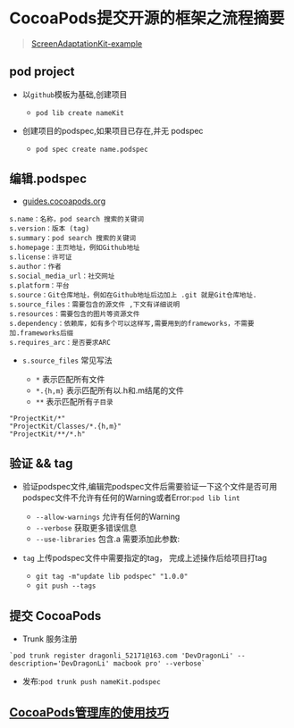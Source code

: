 # CocoaPods提交开源的框架之流程摘要

> [ScreenAdaptationKit-example](https://github.com/DevDragonLi/ScreenAdaptationKit)

## pod project 
- 以`github`模板为基础,创建项目 
	- `pod lib create nameKit`

- 创建项目的podspec,如果项目已存在,并无 podspec 
	- `pod spec create name.podspec`


## 编辑.podspec

- [guides.cocoapods.org](https://guides.cocoapods.org/syntax/podspec.html)

```
s.name：名称，pod search 搜索的关键词
s.version：版本 (tag)
s.summary：pod search 搜索的关键词
s.homepage：主页地址，例如Github地址
s.license：许可证
s.author：作者
s.social_media_url：社交网址
s.platform：平台
s.source：Git仓库地址，例如在Github地址后边加上 .git 就是Git仓库地址.
s.source_files：需要包含的源文件 ,下文有详细说明
s.resources：需要包含的图片等资源文件
s.dependency：依赖库，如有多个可以这样写,需要用到的frameworks，不需要加.frameworks后缀
s.requires_arc：是否要求ARC

```

- `s.source_files` 常见写法
	
	* `*` 表示匹配所有文件
	* `*.{h,m}` 表示匹配所有以.h和.m结尾的文件
	* `**` 表示匹配所有`子目录`

```
"ProjectKit/*"
"ProjectKit/Classes/*.{h,m}"
"ProjectKit/**/*.h"

```

## 验证 && tag
- 验证podspec文件,编辑完podspec文件后需要验证一下这个文件是否可用podspec文件不允许有任何的Warning或者Error:`pod lib lint ` 
	- `--allow-warnings`  允许有任何的Warning 
	- `--verbose`			 获取更多错误信息
	- `--use-libraries`  包含.a 需要添加此参数:

- `tag` 上传podspec文件中需要指定的tag， 完成上述操作后给项目打tag
	- `git tag -m"update lib podspec" "1.0.0"`
	- `git push --tags`

## 提交 CocoaPods

-  Trunk 服务注册

```
`pod trunk register dragonli_52171@163.com 'DevDragonLi' --description='DevDragonLi' macbook pro' --verbose`
```	
- 发布:`pod trunk push nameKit.podspec`	


## [CocoaPods管理库的使用技巧](./CocoaPods管理库的使用技巧.md)
	
